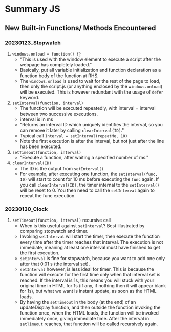 # Summary JS

## New Built-in Functions/ Methods Encountered

### 20230123_Stopwatch

1.  `windows.onload = function() {}`
    - "This is used with the window element to execute a script after the webpage has
      completely loaded."
    - Basically, put all variable initialization and function declaration as a
      function body of the function at RHS.
    - The `windows.onload` is used to wait for the rest of the page to load,
      then only the script.js (or anything enclosed by the `windows.onload`)
      will be executed. This is however redundant with the usage of `defer`
      keyword.
2.  `setInterval(function, interval)`
    - The function will be executed repeatedly, with interval = interval between
      two successive executions.
    - interval is in ms
    - "Returns an interval ID which uniquely identifies the interval, so you can
      remove it later by calling `clearInterval(ID)`."
    - Typical call `Interval = setInterval(repeatMe, 10)`
    - Note the first execution is after the interval, but not just after the
      line has been executed.
3.  `setTimeout(function, interval)`
    - "Execute a function, after waiting a specified number of ms."
4.  `clearInterval(ID)`
    - The ID is the output from `setInterval()`
    - For example, after executing one function, the `setInterval(func, 10)`
      will start to count for 10 ms before executing the `func` again. If you
      call `clearInterval(ID)`, the timer internal to the `setInterval()` will
      be reset to 0. You then need to call the `setInterval` again to repeat the
      func execution.

### 20230130_Clock

1. `setTimeout(function, interval)` recursive call
   - When is this useful against `setInterval`? Best illustrated by comparing
     stopwatch and timer.
   - Invoking `setInterval` will start the timer, then execute the function
     every time after the timer reaches that interval. The execution is not
     immediate, meaning at least one interval must have finished to get the
     first execution.
   - `setInterval` is fine for stopwatch, because you want to add one only
     after that 0.01 s (the interval set).
   - `setInterval` however, is less ideal for timer. This is because the
     function will execute for the first time only when that interval set is
     reached. If the interval is 1s, this means you will stuck with your
     original time in HTML for 1s (if any, if nothing then it will appear blank
     for 1s), but what we want is instant update, as soon as the HTML loads.
   - By having the `setTimeout` in the body (at the end) of an updateDisplay
     function, and then outside the function invoking the function once, when
     the HTML loads, the function will be invoked immediately once, giving
     immediate time. After the interval in `setTimeout` reaches, that function
     will be called recursively again.
